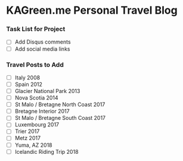 # KAGreen.me Personal Travel Blog


### Task List for Project

- [ ] Add Disqus comments
- [ ] Add social media links

### Travel Posts to Add

- [ ] Italy 2008
- [ ] Spain 2012
- [ ] Glacier National Park 2013
- [ ] Nova Scotia 2014
- [ ] St Malo / Bretagne North Coast 2017
- [ ] Bretagne Interior 2017
- [ ] St Malo / Bretagne South Coast 2017
- [ ] Luxembourg 2017
- [ ] Trier 2017
- [ ] Metz 2017
- [ ] Yuma, AZ 2018
- [ ] Icelandic Riding Trip 2018
